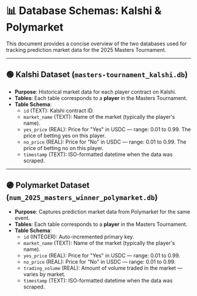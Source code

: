 
# 📊 Database Schemas: Kalshi & Polymarket

This document provides a concise overview of the two databases used for tracking prediction market data for the 2025 Masters Tournament.

---

## 🟢 Kalshi Dataset (`masters-tournament_kalshi.db`)
- **Purpose**: Historical market data for each player contract on Kalshi.
- **Tables**: Each table corresponds to a **player** in the Masters Tournament.
- **Table Schema**:
  - `id` (TEXT): Kalshi contract ID.
  - `market_name` (TEXT): Name of the market (typically the player's name).
  - `yes_price` (REAL): Price for "Yes" in USDC — range: 0.01 to 0.99. The price of betting yes on this player.
  - `no_price` (REAL): Price for "No" in USDC — range: 0.01 to 0.99. The price of betting no on this player.
  - `timestamp` (TEXT): ISO-formatted datetime when the data was scraped.

---

## 🟣 Polymarket Dataset (`num_2025_masters_winner_polymarket.db`)
- **Purpose**: Captures prediction market data from Polymarket for the same event.
- **Tables**: Each table corresponds to a **player** in the Masters Tournament.
- **Table Schema**:
  - `id` (INTEGER): Auto-incremented primary key.
  - `market_name` (TEXT): Name of the market (typically the player's name).
  - `yes_price` (REAL): Price for "Yes" in USDC — range: 0.01 to 0.99.
  - `no_price` (REAL): Price for "No" in USDC — range: 0.01 to 0.99.
  - `trading_volume` (REAL): Amount of volume traded in the market — varies by market.
  - `timestamp` (TEXT): ISO-formatted datetime when the data was scraped.
